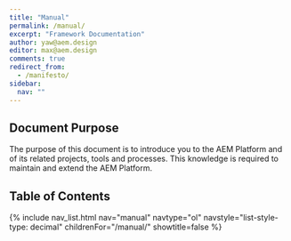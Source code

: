 ```yaml
---
title: "Manual"
permalink: /manual/
excerpt: "Framework Documentation"
author: yaw@aem.design
editor: max@aem.design
comments: true
redirect_from:
  - /manifesto/
sidebar:
  nav: ""
---
```


## Document Purpose

The purpose of this document is to introduce you to the AEM Platform and of its related projects, tools and processes. This knowledge is required to maintain and extend the AEM Platform.

## Table of Contents

{% include nav_list.html nav="manual" navtype="ol" navstyle="list-style-type: decimal" childrenFor="/manual/" showtitle=false %}

